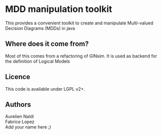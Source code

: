 MDD manipulation toolkit
=======================

This provides a convenient toolkit to create and manipulate Multi-valued Decision Diagrams (MDDs) in java

Where does it come from?
------------------------

Most of this comes from a refactoring of GINsim.
It is used as backend for the definition of Logical Models

Licence
-------

This code is available under LGPL v2+.



Authors
-------

Aurelien Naldi  
Fabrice Lopez  
Add your name here ;)  

